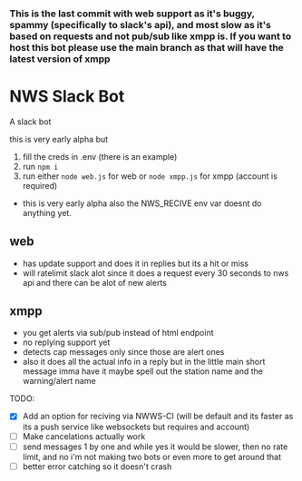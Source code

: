### This is the last commit with web support as it's buggy, spammy (specifically to slack's api), and most slow as it's based on requests and not pub/sub like xmpp is. If you want to host this bot please use the main branch as that will have the latest version of xmpp

# NWS Slack Bot
A slack bot

this is very early alpha but 
1. fill the creds in .env (there is an example)
2. run `npm i`
3. run either `node web.js` for web or `node xmpp.js` for xmpp (account is required)


- this is very early alpha also the NWS_RECIVE env var doesnt do anything yet.

## web
- has update support and does it in replies but its a hit or miss
- will ratelimit slack alot since it does a request every 30 seconds to nws api and there can be alot of new alerts

## xmpp
- you get alerts via sub/pub instead of html endpoint
- no replying support yet
- detects cap messages only since those are alert ones
- also it does all the actual info in a reply but in the little main short message imma have it maybe spell out the station name and the warning/alert name

TODO:
- [x] Add an option for reciving via NWWS-CI (will be default and its faster as its a push service like websockets but requires and account)
- [ ] Make cancelations actually work
- [ ] send messages 1 by one and while yes it would be slower, then no rate limit, and no i'm not making two bots or even more to get around that
- [ ] better error catching so it doesn't crash
